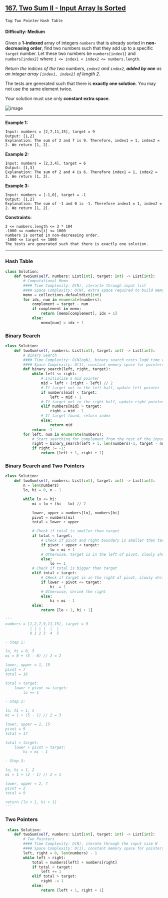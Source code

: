 ## [167. Two Sum II - Input Array Is Sorted](https://leetcode.com/problems/two-sum-ii-input-array-is-sorted)

```Tag```: ```Two Pointer``` ```Hash Table```

#### Difficulty: Medium

Given a __1-indexed__ array of integers ```numbers``` that is already sorted in __non-decreasing order__, find two numbers such that they add up to a specific ```target``` number. Let these two numbers be ```numbers[index1]``` and ```numbers[index2]``` where ```1 <= index1 < index2 <= numbers.length```.

Return _the indices of the two numbers, ```index1``` and ```index2```, __added by one__ as an integer array ```[index1, index2]``` of length 2_.

The tests are generated such that there is __exactly one solution__. You may not use the same element twice.

Your solution must use only __constant extra space__.

![image](https://user-images.githubusercontent.com/35042430/209867460-fea452f2-d20c-4c79-9c6a-b90722630225.png)

---

__Example 1:__
```
Input: numbers = [2,7,11,15], target = 9
Output: [1,2]
Explanation: The sum of 2 and 7 is 9. Therefore, index1 = 1, index2 = 2. We return [1, 2].
```

__Example 2:__
```
Input: numbers = [2,3,4], target = 6
Output: [1,3]
Explanation: The sum of 2 and 4 is 6. Therefore index1 = 1, index2 = 3. We return [1, 3].
```

__Example 3:__
```
Input: numbers = [-1,0], target = -1
Output: [1,2]
Explanation: The sum of -1 and 0 is -1. Therefore index1 = 1, index2 = 2. We return [1, 2].
```

__Constraints:__
```
2 <= numbers.length <= 3 * 104
-1000 <= numbers[i] <= 1000
numbers is sorted in non-decreasing order.
-1000 <= target <= 1000
The tests are generated such that there is exactly one solution.
```

---

### Hash Table

```Python
class Solution:
    def twoSum(self, numbers: List[int], target: int) -> List[int]:
        # Computational Memo
        #### Time Complexity: O(N), iterarte through input list
        #### Space Complexity: O(N), extra space required to build memo
        memo = collections.defaultdict(int)
        for idx, num in enumerate(numbers):
            complement = target - num
            if complement in memo:
                return [memo[complement], idx + 1]
            else:
                memo[num] = idx + 1
```
 
### Binary Search
 
```Python
class Solution:
    def twoSum(self, numbers: List[int], target: int) -> List[int]:
        # Binary Search
        #### Time Complexity: O(NlogN), binary search costs logN time while iterate through the input size N
        #### Space Complexity: O(1), constant memory space for pointers
        def binary_search(left, right, target):
            while left <= right:
                # Initialize a mid pointer
                mid = left + (right - left) // 2
                # If target not in the left half, update left pointer
                if numbers[mid] < target:
                    left = mid + 1
                # If target not in the right half, update right pointer
                elif numbers[mid] > target:
                    right = mid - 1
                # If target found, return index
                else:
                    return mid
            return -1
        for left, num in enumerate(numbers):
            # Start searching for complement from the rest of the input
            right = binary_search(left + 1, len(numbers)-1, target - num)
            if right != -1:
                return [left + 1, right + 1]
```
 
### Binary Search and Two Pointers
 
```Python
class Solution:
    def twoSum(self, numbers: List[int], target: int) -> List[int]:
        n = len(numbers)
        lo, hi = 0, n - 1

        while lo <= hi:
            mi = lo + (hi - lo) // 2

            lower, upper = numbers[lo], numbers[hi]
            pivot = numbers[mi]
            total = lower + upper

            # Check if total is smaller than target
            if total < target:
                # Check if pivot and right boundary is smaller than target, shrink the left
                if pivot + upper < target:
                    lo = mi + 1
                # Otherwise, target is in the left of pivot, slowly shrink the left
                else:
                    lo += 1
            # Check if total is bigger than target
            elif total > target:
                # CHeck if target is in the right of pivot, slowly shrink the right
                if lower + pivot <= target:
                    hi -= 1
                # Otherwise, shrink the right
                else:
                    hi = mi - 1
            else:
                return [lo + 1, hi + 1]

'''
numbers = [1,2,7,9,11,15], target = 9
           | | | |  |  |
           0 1 2 3  4  5

- Step 1:

lo, hi = 0, 5
mi = 0 + (5 - 0) // 2 = 2

lower, upper = 1, 15
pivot = 7
total = 16

total > target:
    lower + pivot <= target:
        lo += 1

- Step 2:

lo, hi = 1, 5
mi = 1 + (5 - 1) // 2 = 3

lower, upper = 2, 15
pivot = 9
total = 17

total > target:
    lower + pivot > target:
        hi = mi - 1

- Step 3:

lo, hi = 1, 2
mi = 1 + (2 - 1) // 2 = 1

lower, upper = 2, 7
pivot = 2
total = 9

return [lo + 1, hi + 1]
'''
```
 
### Two Pointers
 
```Python
 class Solution:
    def twoSum(self, numbers: List[int], target: int) -> List[int]:
        # Two Pointers
        #### Time Complexity: O(N), iterate through the input size N
        #### Space Complexity: O(1), constant memory space for pointers
        left, right = 0, len(numbers) - 1
        while left < right:
            total = numbers[left] + numbers[right]
            if total < target:
                left += 1
            elif total > target:
                right -= 1
            else:
                return [left + 1, right + 1]
```
